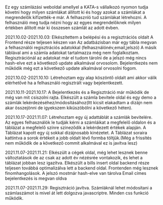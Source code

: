 Ez egy számlázási weboldal amellyel a KATA-s vállalkozó nyomon tudja követni hogy milyen számlákat állított ki és hogy azokat a számlákat a megrendelők kifizették-e már.
A felhasznló tud számlákat létrehozni.
A felhasználó meg tudja nézni hogy az egyes megrendelőknek milyen értékben állított már ki összesen számlát az adott évben.

2021.10.02-2021.10.03:
Elkészítettem a belépési és a regisztrációs oldalt
A Frontend része teljesen készen van
Az adatbázisban már egy tábla megvan a felhasználói regisztrációs adatokkal (felhasználónév,email,jelszó) A másik táblával ami a számla adatokat tartalmazza még nem foglalkoztam.
Regisztrációnál az adatokat már el tudom tárolni de a jelszó még nincs hash-elve ezt a következő update alkalmával orvosolom.
Bejelentkezés nem működik még ezt a következő update alkalmával orvosolni fogom.

2021.10.02-2021.10.10:
Létrehoztam egy alap köszöntő oldalt ami akkor válik elérhetővé ha a felhasználó regisztrált vagy bejelentkezett.

2021.10.11-2021.10.17:
A Bejelentkezés és a Regisztráció már működik de még van mit csiszolni rajta.
Elkészült a számla bevitele oldal és egy demo a számlák lekérdezéséhez/módosításához(Itt kicsit elakadtam a dizájn nem akar összejönni de igyekszem kiküszöbölni a következő héten).

2021.10.17-2021.11.07:
Létrehoztam egy új adattáblát a számlák bevitelére.
Az egyes felhasználók le tudják kérni a számláikat a megfelelő oldalon és a táblázat a megfelelő színre szineződik a lekérdezett értékek alapján.
A Táblázat kapott egy új sokkal dizájnosabb kinézetet.
A Táblázat soraira kattintva a sorok értékeit a jobb oldalt lévő formba töltjük.(Még a frissítés nem működik de a következő commit alkalmával ez is javítva lesz)

2021.11.07-2021.11.21:
Elkészült a cégek oldal, még lehet lesznek benne változtatások de az csak az adott év nézésrée vontakozik, és lehet a táblázat jobban lesz igazítva.
Elkészült a bills insert oldal backend része teljesen továbbá optimalizálva lett a backend oldal. Frontenden még lesznek finomhangolások.
A jelszó mostmár hash-elve van tárolva
Email címes bejelentkezés is megvan oldva

2021.11.07-2021.11.29:
Regisztráció javítva.
Számláknál lehet módosítani a számlaszámot is mivel át lett dolgozva javascriptre.
Minden css funkció működik.
